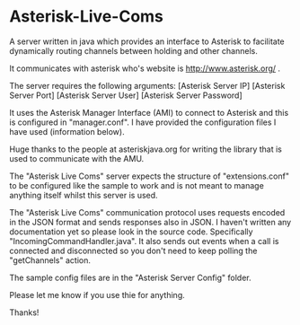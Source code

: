 Asterisk-Live-Coms
==================

A server written in java which provides an interface to Asterisk to facilitate dynamically routing channels between holding and other channels.

It communicates with asterisk who's website is http://www.asterisk.org/ .

The server requires the following arguments: [Asterisk Server IP] [Asterisk Server Port] [Asterisk Server User] [Asterisk Server Password]

It uses the Asterisk Manager Interface (AMI) to connect to Asterisk and this is configured in "manager.conf". I have provided the configuration files I have used (information below).

Huge thanks to the people at asteriskjava.org for writing the library that is used to communicate with the AMU.

The "Asterisk Live Coms" server expects the structure of "extensions.conf" to be configured like the sample to work and is not meant to manage anything itself whilst this server is used.

The "Asterisk Live Coms" communication protocol uses requests encoded in the JSON format and sends responses also in JSON. I haven't written any documentation yet so please look in the source code. Specifically "IncomingCommandHandler.java". It also sends out events when a call is connected and disconnected so you don't need to keep polling the "getChannels" action.

The sample config files are in the "Asterisk Server Config" folder.

Please let me know if you use thie for anything.

Thanks!
